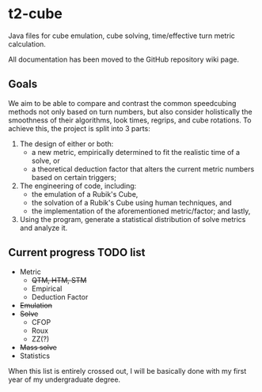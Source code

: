 # t2-cube

Java files for cube emulation, cube solving, time/effective turn metric calculation.

All documentation has been moved to the GitHub repository wiki page.

## Goals

We aim to be able to compare and contrast the common speedcubing methods not only based on turn numbers, but also consider holistically the smoothness of their algorithms, look times, regrips, and cube rotations. To achieve this, the project is split into 3 parts:

1. The design of either or both: 
    - a new metric, empirically determined to fit the realistic time of a solve, or
    - a theoretical deduction factor that alters the current metric numbers based on certain triggers;
2. The engineering of code, including:
    - the emulation of a Rubik's Cube,
    - the solvation of a Rubik's Cube using human techniques, and
    - the implementation of the aforementioned metric/factor; and lastly,
3. Using the program, generate a statistical distribution of solve metrics and analyze it.

## Current progress TODO list

* Metric
    - ~~QTM, HTM, STM~~
    - Empirical
    - Deduction Factor
* ~~Emulation~~
* ~~Solve~~
    - CFOP
    - Roux
    - ZZ(?)
* ~~Mass solve~~
* Statistics

When this list is entirely crossed out, I will be basically done with my first year of my undergraduate degree.